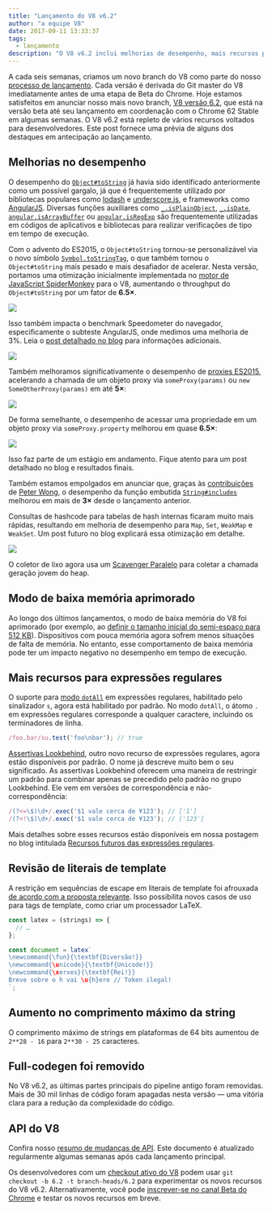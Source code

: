 ```yaml
---
title: "Lançamento do V8 v6.2"
author: "a equipe V8"
date: 2017-09-11 13:33:37
tags:
  - lançamento
description: "O V8 v6.2 inclui melhorias de desempenho, mais recursos para a linguagem JavaScript, um aumento no comprimento máximo de string e muito mais."
---
```

A cada seis semanas, criamos um novo branch do V8 como parte do nosso [processo de lançamento](/docs/release-process). Cada versão é derivada do Git master do V8 imediatamente antes de uma etapa de Beta do Chrome. Hoje estamos satisfeitos em anunciar nosso mais novo branch, [V8 versão 6.2](https://chromium.googlesource.com/v8/v8.git/+log/branch-heads/6.2), que está na versão beta até seu lançamento em coordenação com o Chrome 62 Stable em algumas semanas. O V8 v6.2 está repleto de vários recursos voltados para desenvolvedores. Este post fornece uma prévia de alguns dos destaques em antecipação ao lançamento.

<!--truncate-->
## Melhorias no desempenho

O desempenho do [`Object#toString`](https://developer.mozilla.org/en-US/docs/Web/JavaScript/Reference/Global_Objects/Object/toString) já havia sido identificado anteriormente como um possível gargalo, já que é frequentemente utilizado por bibliotecas populares como [lodash](https://lodash.com/) e [underscore.js](http://underscorejs.org/), e frameworks como [AngularJS](https://angularjs.org/). Diversas funções auxiliares como [`_.isPlainObject`](https://github.com/lodash/lodash/blob/6cb3460fcefe66cb96e55b82c6febd2153c992cc/isPlainObject.js#L13-L50), [`_.isDate`](https://github.com/lodash/lodash/blob/6cb3460fcefe66cb96e55b82c6febd2153c992cc/isDate.js#L8-L25), [`angular.isArrayBuffer`](https://github.com/angular/angular.js/blob/464dde8bd12d9be8503678ac5752945661e006a5/src/Angular.js#L739-L741) ou [`angular.isRegExp`](https://github.com/angular/angular.js/blob/464dde8bd12d9be8503678ac5752945661e006a5/src/Angular.js#L680-L689) são frequentemente utilizadas em códigos de aplicativos e bibliotecas para realizar verificações de tipo em tempo de execução.

Com o advento do ES2015, o `Object#toString` tornou-se personalizável via o novo símbolo [`Symbol.toStringTag`](https://developer.mozilla.org/en-US/docs/Web/JavaScript/Reference/Global_Objects/Symbol/toStringTag), o que também tornou o `Object#toString` mais pesado e mais desafiador de acelerar. Nesta versão, portamos uma otimização inicialmente implementada no [motor de JavaScript SpiderMonkey](https://bugzilla.mozilla.org/show_bug.cgi?id=1369042#c0) para o V8, aumentando o throughput do `Object#toString` por um fator de **6.5×**.

![](/_img/v8-release-62/perf.svg)

Isso também impacta o benchmark Speedometer do navegador, especificamente o subteste AngularJS, onde medimos uma melhoria de 3%. Leia o [post detalhado no blog](https://ponyfoo.com/articles/investigating-performance-object-prototype-to-string-es2015) para informações adicionais.

![](/_img/v8-release-62/speedometer.svg)

Também melhoramos significativamente o desempenho de [proxies ES2015](https://developer.mozilla.org/en-US/docs/Web/JavaScript/Reference/Global_Objects/Proxy), acelerando a chamada de um objeto proxy via `someProxy(params)` ou `new SomeOtherProxy(params)` em até **5×**:

![](/_img/v8-release-62/proxy-call-construct.svg)

De forma semelhante, o desempenho de acessar uma propriedade em um objeto proxy via `someProxy.property` melhorou em quase **6.5×**:

![](/_img/v8-release-62/proxy-property.svg)

Isso faz parte de um estágio em andamento. Fique atento para um post detalhado no blog e resultados finais.

Também estamos empolgados em anunciar que, graças às [contribuições](https://chromium-review.googlesource.com/c/v8/v8/+/620150) de [Peter Wong](https://twitter.com/peterwmwong), o desempenho da função embutida [`String#includes`](https://developer.mozilla.org/en-US/docs/Web/JavaScript/Reference/Global_Objects/String/includes) melhorou em mais de **3×** desde o lançamento anterior.

Consultas de hashcode para tabelas de hash internas ficaram muito mais rápidas, resultando em melhoria de desempenho para `Map`, `Set`, `WeakMap` e `WeakSet`. Um post futuro no blog explicará essa otimização em detalhe.

![](/_img/v8-release-62/hashcode-lookups.png)

O coletor de lixo agora usa um [Scavenger Paralelo](https://bugs.chromium.org/p/chromium/issues/detail?id=738865) para coletar a chamada geração jovem do heap.

## Modo de baixa memória aprimorado

Ao longo dos últimos lançamentos, o modo de baixa memória do V8 foi aprimorado (por exemplo, ao [definir o tamanho inicial do semi-espaço para 512 KB](https://chromium-review.googlesource.com/c/v8/v8/+/594387)). Dispositivos com pouca memória agora sofrem menos situações de falta de memória. No entanto, esse comportamento de baixa memória pode ter um impacto negativo no desempenho em tempo de execução.

## Mais recursos para expressões regulares

O suporte para [modo `dotAll`](https://github.com/tc39/proposal-regexp-dotall-flag) em expressões regulares, habilitado pelo sinalizador `s`, agora está habilitado por padrão. No modo `dotAll`, o átomo `.` em expressões regulares corresponde a qualquer caractere, incluindo os terminadores de linha.

```js
/foo.bar/su.test('foo\nbar'); // true
```

[Assertivas Lookbehind](https://github.com/tc39/proposal-regexp-lookbehind), outro novo recurso de expressões regulares, agora estão disponíveis por padrão. O nome já descreve muito bem o seu significado. As assertivas Lookbehind oferecem uma maneira de restringir um padrão para combinar apenas se precedido pelo padrão no grupo Lookbehind. Ele vem em versões de correspondência e não-correspondência:

```js
/(?<=\$)\d+/.exec('$1 vale cerca de ¥123'); // ['1']
/(?<!\$)\d+/.exec('$1 vale cerca de ¥123'); // ['123']
```

Mais detalhes sobre esses recursos estão disponíveis em nossa postagem no blog intitulada [Recursos futuros das expressões regulares](https://developers.google.com/web/updates/2017/07/upcoming-regexp-features).

## Revisão de literais de template

A restrição em sequências de escape em literais de template foi afrouxada [de acordo com a proposta relevante](https://tc39.es/proposal-template-literal-revision/). Isso possibilita novos casos de uso para tags de template, como criar um processador LaTeX.

```js
const latex = (strings) => {
  // …
};

const document = latex`
\newcommand{\fun}{\textbf{Diversão!}}
\newcommand{\unicode}{\textbf{Unicode!}}
\newcommand{\xerxes}{\textbf{Rei!}}
Breve sobre o h vai \u{h}ere // Token ilegal!
`;
```

## Aumento no comprimento máximo da string

O comprimento máximo de strings em plataformas de 64 bits aumentou de `2**28 - 16` para `2**30 - 25` caracteres.

## Full-codegen foi removido

No V8 v6.2, as últimas partes principais do pipeline antigo foram removidas. Mais de 30 mil linhas de código foram apagadas nesta versão — uma vitória clara para a redução da complexidade do código.

## API do V8

Confira nosso [resumo de mudanças de API](https://docs.google.com/document/d/1g8JFi8T_oAE_7uAri7Njtig7fKaPDfotU6huOa1alds/edit). Este documento é atualizado regularmente algumas semanas após cada lançamento principal.

Os desenvolvedores com um [checkout ativo do V8](/docs/source-code#using-git) podem usar `git checkout -b 6.2 -t branch-heads/6.2` para experimentar os novos recursos do V8 v6.2. Alternativamente, você pode [inscrever-se no canal Beta do Chrome](https://www.google.com/chrome/browser/beta.html) e testar os novos recursos em breve.
